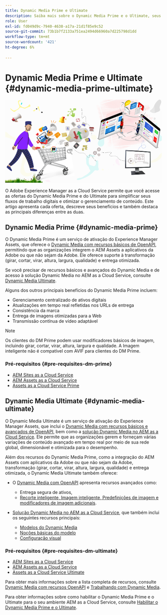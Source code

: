 ```yaml
---
title: Dynamic Media Prime e Ultimate
description: Saiba mais sobre o Dynamic Media Prime e o Ultimate, seus benefícios e as diferenças entre os dois.
role: User
exl-id: fd049d9c-7940-4638-a17a-21d1f85e9c52
source-git-commit: 73b1b7f2133a751ea2494d66960a7d225798d1dd
workflow-type: tm+mt
source-wordcount: '421'
ht-degree: 6%

---
```


# Dynamic Media Prime e Ultimate {#dynamic-media-prime-ultimate}

![Banner do Dynamic Media](/help/assets/assets/dm-pnp-banner.png)

O Adobe Experience Manager as a Cloud Service permite que você acesse as ofertas do Dynamic Media Prime e do Ultimate para simplificar seus fluxos de trabalho digitais e otimizar o gerenciamento de conteúdo. Este artigo apresenta cada oferta, descreve seus benefícios e também destaca as principais diferenças entre as duas.

## Dynamic Media Prime {#dynamic-media-prime}

O Dynamic Media Prime é um serviço de ativação do Experience Manager Assets, que oferece o [Dynamic Media com recursos básicos de OpenAPI](/help/assets/dynamic-media-open-apis-overview.md), permitindo que as organizações integrem o AEM Assets a aplicativos da Adobe ou que não sejam da Adobe. Ele oferece suporte à transformação (girar, cortar, virar, altura, largura, qualidade) e entrega otimizada.

Se você precisar de recursos básicos e avançados do Dynamic Media e de acesso à solução Dynamic Media no AEM as a Cloud Service, consulte [Dynamic Media Ultimate](#dynamic-media-ultimate).

Alguns dos outros principais benefícios do Dynamic Media Prime incluem:

* Gerenciamento centralizado de ativos digitais
* Atualizações em tempo real refletidas nos URLs de entrega
* Consistência da marca
* Entrega de imagens otimizadas para a Web
* Transmissão contínua de vídeo adaptável

>[!NOTE]
>
>Os clientes do DM Prime podem usar modificadores básicos de imagem, incluindo girar, cortar, virar, altura, largura e qualidade. A Imagem inteligente não é compatível com AVIF para clientes do DM Prime.

### Pré-requisitos {#pre-requisites-dm-prime}

* [AEM Sites as a Cloud Service](/help/sites-cloud/authoring/quick-start.md)
* [AEM Assets as a Cloud Service](/help/assets/overview.md)
* [Assets as a Cloud Service Prime](/help/assets/assets-prime.md)

## Dynamic Media Ultimate {#dynamic-media-ultimate}

O Dynamic Media Ultimate é um serviço de ativação do Experience Manager Assets, que inclui o [Dynamic Media com recursos básicos e avançados de OpenAPI](/help/assets/dynamic-media-open-apis-overview.md), bem como a [solução Dynamic Media no AEM as a Cloud Service](/help/assets/dynamic-media/dynamic-media.md). Ele permite que as organizações gerem e forneçam várias variações de conteúdo avançado em tempo real por meio de sua rede global, dimensionável e otimizada para o desempenho.

Além dos recursos do Dynamic Media Prime, como a integração do AEM Assets com aplicativos da Adobe ou que não sejam da Adobe, transformação (girar, cortar, virar, altura, largura, qualidade) e entrega otimizada, o Dynamic Media Ultimate também oferece:

* O [Dynamic Media com OpenAPI](/help/assets/dynamic-media-open-apis-overview.md) apresenta recursos avançados como:

   * Entrega segura de ativos,
   * [Recorte inteligente, Imagem inteligente, Predefinições de imagem e modificadores de imagem adicionais](https://developer.adobe.com/experience-cloud/experience-manager-apis/api/stable/assets/delivery/#operation/getAssetSeoFormat).

* [Solução Dynamic Media no AEM as a Cloud Service](/help/assets/dynamic-media/dynamic-media.md), que também inclui os seguintes recursos principais:

   * [Modelos do Dynamic Media](/help/assets/dynamic-media/dynamic-media-templates.md)
   * [Noções básicas do modelo](https://experienceleague.adobe.com/en/docs/dynamic-media-classic/using/template-basics/quick-start-template-basics)
   * [Configuração visual](https://experienceleague.adobe.com/en/docs/dynamic-media-classic/using/master-files/vignette-window-covering-cabinet-files)

### Pré-requisitos {#pre-requisites-dm-ultimate}

* [AEM Sites as a Cloud Service](/help/sites-cloud/authoring/quick-start.md)
* [AEM Assets as a Cloud Service](/help/assets/overview.md)
* [Assets as a Cloud Service Ultimate](/help/assets/assets-ultimate-overview.md)

Para obter mais informações sobre a lista completa de recursos, consulte [Dynamic Media com recursos OpenAPI](/help/assets/dynamic-media-open-apis-overview.md) e [Trabalhando com Dynamic Media](/help/assets/dynamic-media/dynamic-media.md).

Para obter informações sobre como habilitar o Dynamic Media Prime e o Ultimate para o seu ambiente AEM as a Cloud Service, consulte [Habilitar o Dynamic Media Prime e o Ultimate](/help/assets/dynamic-media/enable-dynamic-media-prime-and-ultimate.md).
